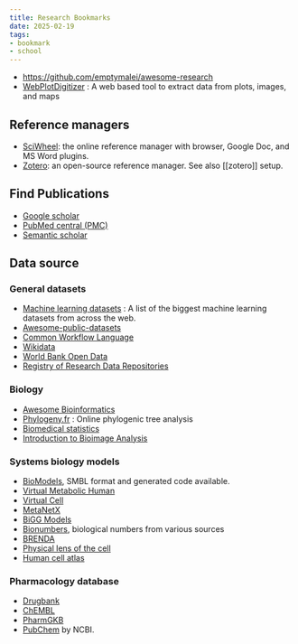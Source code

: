 ```yaml
---
title: Research Bookmarks
date: 2025-02-19
tags:
- bookmark
- school
---
```


- https://github.com/emptymalei/awesome-research
- [WebPlotDigitizer](https://automeris.io/WebPlotDigitizer/) : A web based tool to extract data from plots, images, and maps

<!-- more -->

## Reference managers

- [SciWheel](https://sciwheel.com/work/): the online reference manager with browser, Google Doc, and MS Word plugins.
- [Zotero](https://www.zotero.org/): an open-source reference manager. See also [[zotero]] setup.

## Find Publications

- [Google scholar](https://scholar.google.com/)
- [PubMed central (PMC)](https://www.ncbi.nlm.nih.gov/pmc/)
- [Semantic scholar](https://www.semanticscholar.org/)

## Data source

### General datasets

- [Machine learning datasets](https://www.datasetlist.com/) : A list of the biggest machine learning datasets from across the web.
- [Awesome-public-datasets](https://github.com/awesomedata/awesome-public-datasets)
- [Common Workflow Language](https://github.com/common-workflow-language/common-workflow-language)
- [Wikidata](https://www.wikidata.org/)
- [World Bank Open Data](https://data.worldbank.org)
- [Registry of Research Data Repositories](https://www.re3data.org/)

### Biology

- [Awesome Bioinformatics](https://github.com/danielecook/Awesome-Bioinformatics)
- [Phylogeny.fr](https://www.phylogeny.fr/) : Online phylogenic tree analysis
- [Biomedical statistics](https://wangcc.me/LSHTMlearningnote/)
- [Introduction to Bioimage Analysis](https://www.ibiology.org/techniques/introduction-to-bioimage-analysis/)

### Systems biology models

- [BioModels](https://www.ebi.ac.uk/biomodels/), SMBL format and generated code available.
- [Virtual Metabolic Human](https://www.vmh.life)
- [Virtual Cell](https://vcell.org)
- [MetaNetX](https://www.metanetx.org/)
- [BiGG Models](http://bigg.ucsd.edu/)
- [Bionumbers](https://bionumbers.hms.harvard.edu/search.aspx), biological numbers from various sources
- [BRENDA](https://www.brenda-enzymes.org/)
- [Physical lens of the cell](https://physicallensonthecell.org/)
- [Human cell atlas](https://data.humancellatlas.org/)

### Pharmacology database

- [Drugbank](https://www.drugbank.ca/releases/latest)
- [ChEMBL](https://www.ebi.ac.uk/chembl/)
- [PharmGKB](https://www.pharmgkb.org/)
- [PubChem](https://pubchem.ncbi.nlm.nih.gov/) by NCBI.
